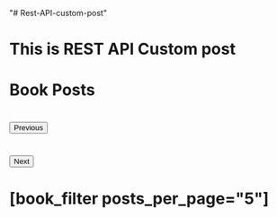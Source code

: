 "# Rest-API-custom-post"
# This is REST API Custom post
# <h1> Book Posts </h1>
# <div id="book-list"></div>
# <div><button id="prev-page">Previous</button>
# <button id="next-page">Next</button></div>
# [book_filter posts_per_page="5"]